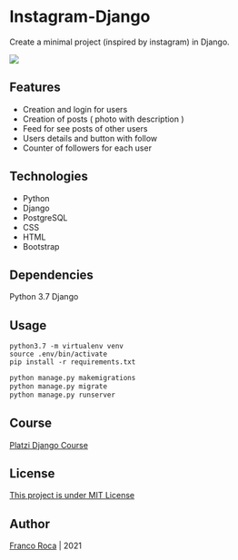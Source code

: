 # Instagram-Django

Create a minimal project (inspired by instagram) in Django.

![](https://i.imgur.com/AZraev3.png)


## Features
- Creation and login for users <br>
- Creation of  posts ( photo with description )<br>
- Feed for see posts of other users<br>
- Users details and button with follow<br>
- Counter of followers for each user<br>

## Technologies
- Python
- Django
- PostgreSQL
- CSS
- HTML
- Bootstrap

## Dependencies
Python 3.7
Django

## Usage
```shell
python3.7 -m virtualenv venv
source .env/bin/activate
pip install -r requirements.txt
```

```python
python manage.py makemigrations
python manage.py migrate
python manage.py runserver
```

## Course
[Platzi Django Course](https://platzi.com/cursos/django/)

## License
[This project is under MIT License](https://opensource.org/licenses/MIT)

## Author
[Franco Roca](https://github.com/francoxr) | 2021
